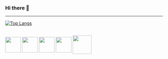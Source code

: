 ### Hi there 👋
-----------

<!--
**checkioname/checkioname** is a ✨ _special_ ✨ repository because its `README.md` (this file) appears on your GitHub profile.

Here are some ideas to get you started:
-->
[![Top Langs](https://github-readme-stats.vercel.app/api/top-langs/?username=checkioname&theme=tokyonight)](https://github.com/checkioname/github-readme-stats) 


<br>
<div style="display: inline_block justify-content: space-between">
  <img src="https://cdn.jsdelivr.net/gh/devicons/devicon/icons/linux/linux-original.svg" height=50 width=50 align="center"/>  
  <img src="https://cdn.jsdelivr.net/gh/devicons/devicon/icons/pytorch/pytorch-original.svg" height=50 width=50 align="center"/>
  <img src="https://cdn.jsdelivr.net/gh/devicons/devicon/icons/apache/apache-original.svg" height=50 width=50 align="center"/>
  <img src="https://cdn.jsdelivr.net/gh/devicons/devicon@latest/icons/docker/docker-plain-wordmark.svg" height=50 width=50 align="center" />
  <img src="https://cdn.jsdelivr.net/gh/devicons/devicon@latest/icons/java/java-original.svg" height=60 width=60 align="center" />
</div>
